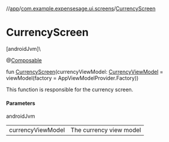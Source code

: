 //[app](../../index.md)/[com.example.expensesage.ui.screens](index.md)/[CurrencyScreen](-currency-screen.md)

# CurrencyScreen

[androidJvm]\

@[Composable](https://developer.android.com/reference/kotlin/androidx/compose/runtime/Composable.html)

fun [CurrencyScreen](-currency-screen.md)(currencyViewModel: [CurrencyViewModel](../com.example.expensesage.ui.viewModels/-currency-view-model/index.md) = viewModel(factory = AppViewModelProvider.Factory))

This function is responsible for the currency screen.

#### Parameters

androidJvm

| | |
|---|---|
| currencyViewModel | The currency view model |
